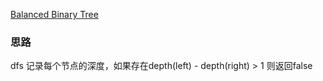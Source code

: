 [Balanced Binary Tree](https://leetcode.com/problems/balanced-binary-tree/)

### 思路
dfs 记录每个节点的深度，如果存在depth(left) - depth(right) > 1 则返回false